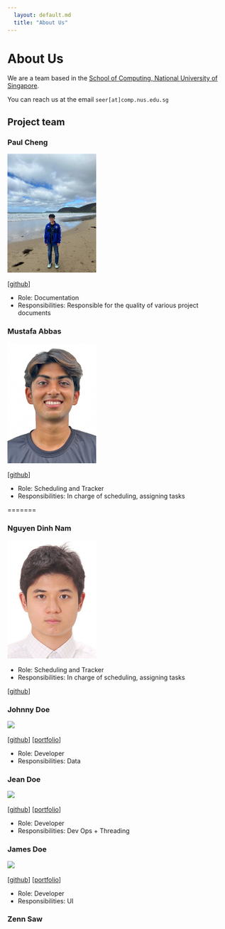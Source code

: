 ```yaml
---
  layout: default.md
  title: "About Us"
---
```


# About Us

We are a team based in the [School of Computing, National University of Singapore](http://www.comp.nus.edu.sg).

You can reach us at the email `seer[at]comp.nus.edu.sg`

## Project team

### Paul Cheng

<img src="images/itsapaulblem.png" width="200px">

[[github](https://github.com/itsapaulblem)]

* Role: Documentation 
* Responsibilities: Responsible for the quality of various project documents

### Mustafa Abbas

<img src="images/mistyk786.png" width="200px">

[[github](http://github.com/mistyk786)]

* Role: Scheduling and Tracker
* Responsibilities: In charge of scheduling, assigning tasks

=======
### Nguyen Dinh Nam

<img src="images/namprice227.png" width="200px">

* Role: Scheduling and Tracker
* Responsibilities: In charge of scheduling, assigning tasks

[[github](https://github.com/namprice227)]

### Johnny Doe

<img src="images/johndoe.png" width="200px">

[[github](http://github.com/johndoe)] [[portfolio](team/johndoe.md)]

* Role: Developer
* Responsibilities: Data

### Jean Doe

<img src="images/johndoe.png" width="200px">

[[github](http://github.com/johndoe)]
[[portfolio](team/johndoe.md)]

* Role: Developer
* Responsibilities: Dev Ops + Threading

### James Doe

<img src="images/johndoe.png" width="200px">

[[github](http://github.com/johndoe)]
[[portfolio](team/johndoe.md)]

* Role: Developer
* Responsibilities: UI

### Zenn Saw


